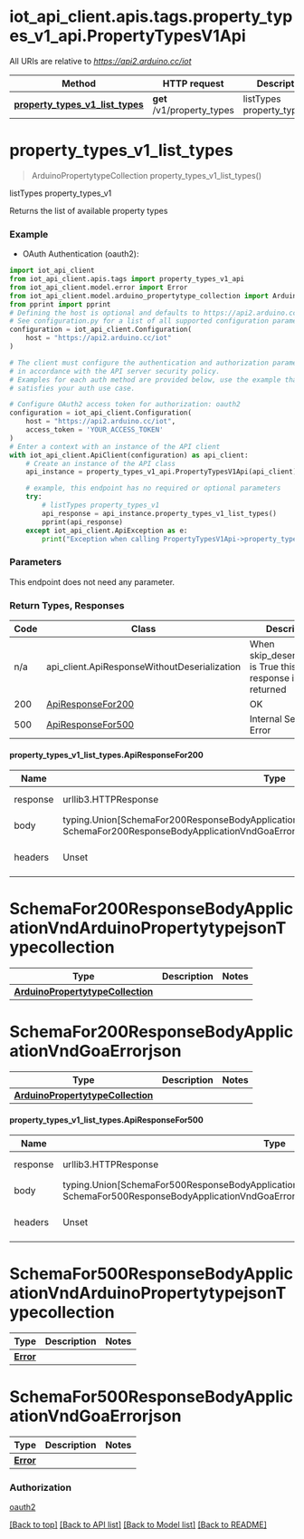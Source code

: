 <a name="__pageTop"></a>
# iot_api_client.apis.tags.property_types_v1_api.PropertyTypesV1Api

All URIs are relative to *https://api2.arduino.cc/iot*

Method | HTTP request | Description
------------- | ------------- | -------------
[**property_types_v1_list_types**](#property_types_v1_list_types) | **get** /v1/property_types | listTypes property_types_v1

# **property_types_v1_list_types**
<a name="property_types_v1_list_types"></a>
> ArduinoPropertytypeCollection property_types_v1_list_types()

listTypes property_types_v1

Returns the list of available property types

### Example

* OAuth Authentication (oauth2):
```python
import iot_api_client
from iot_api_client.apis.tags import property_types_v1_api
from iot_api_client.model.error import Error
from iot_api_client.model.arduino_propertytype_collection import ArduinoPropertytypeCollection
from pprint import pprint
# Defining the host is optional and defaults to https://api2.arduino.cc/iot
# See configuration.py for a list of all supported configuration parameters.
configuration = iot_api_client.Configuration(
    host = "https://api2.arduino.cc/iot"
)

# The client must configure the authentication and authorization parameters
# in accordance with the API server security policy.
# Examples for each auth method are provided below, use the example that
# satisfies your auth use case.

# Configure OAuth2 access token for authorization: oauth2
configuration = iot_api_client.Configuration(
    host = "https://api2.arduino.cc/iot",
    access_token = 'YOUR_ACCESS_TOKEN'
)
# Enter a context with an instance of the API client
with iot_api_client.ApiClient(configuration) as api_client:
    # Create an instance of the API class
    api_instance = property_types_v1_api.PropertyTypesV1Api(api_client)

    # example, this endpoint has no required or optional parameters
    try:
        # listTypes property_types_v1
        api_response = api_instance.property_types_v1_list_types()
        pprint(api_response)
    except iot_api_client.ApiException as e:
        print("Exception when calling PropertyTypesV1Api->property_types_v1_list_types: %s\n" % e)
```
### Parameters
This endpoint does not need any parameter.

### Return Types, Responses

Code | Class | Description
------------- | ------------- | -------------
n/a | api_client.ApiResponseWithoutDeserialization | When skip_deserialization is True this response is returned
200 | [ApiResponseFor200](#property_types_v1_list_types.ApiResponseFor200) | OK
500 | [ApiResponseFor500](#property_types_v1_list_types.ApiResponseFor500) | Internal Server Error

#### property_types_v1_list_types.ApiResponseFor200
Name | Type | Description  | Notes
------------- | ------------- | ------------- | -------------
response | urllib3.HTTPResponse | Raw response |
body | typing.Union[SchemaFor200ResponseBodyApplicationVndArduinoPropertytypejsonTypecollection, SchemaFor200ResponseBodyApplicationVndGoaErrorjson, ] |  |
headers | Unset | headers were not defined |

# SchemaFor200ResponseBodyApplicationVndArduinoPropertytypejsonTypecollection
Type | Description  | Notes
------------- | ------------- | -------------
[**ArduinoPropertytypeCollection**](../../models/ArduinoPropertytypeCollection.md) |  | 


# SchemaFor200ResponseBodyApplicationVndGoaErrorjson
Type | Description  | Notes
------------- | ------------- | -------------
[**ArduinoPropertytypeCollection**](../../models/ArduinoPropertytypeCollection.md) |  | 


#### property_types_v1_list_types.ApiResponseFor500
Name | Type | Description  | Notes
------------- | ------------- | ------------- | -------------
response | urllib3.HTTPResponse | Raw response |
body | typing.Union[SchemaFor500ResponseBodyApplicationVndArduinoPropertytypejsonTypecollection, SchemaFor500ResponseBodyApplicationVndGoaErrorjson, ] |  |
headers | Unset | headers were not defined |

# SchemaFor500ResponseBodyApplicationVndArduinoPropertytypejsonTypecollection
Type | Description  | Notes
------------- | ------------- | -------------
[**Error**](../../models/Error.md) |  | 


# SchemaFor500ResponseBodyApplicationVndGoaErrorjson
Type | Description  | Notes
------------- | ------------- | -------------
[**Error**](../../models/Error.md) |  | 


### Authorization

[oauth2](../../../README.md#oauth2)

[[Back to top]](#__pageTop) [[Back to API list]](../../../README.md#documentation-for-api-endpoints) [[Back to Model list]](../../../README.md#documentation-for-models) [[Back to README]](../../../README.md)

